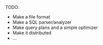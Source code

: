 
TODO:
- Make a file format
- Make a SQL parser/analyzer
- Make query plans and a simple optimizer
- Make it distributed
- ...
